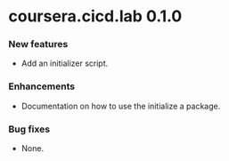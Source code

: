 # coursera.cicd.lab 0.1.0

### New features

* Add an initializer script.

### Enhancements

* Documentation on how to use the initialize a package.

### Bug fixes

* None.